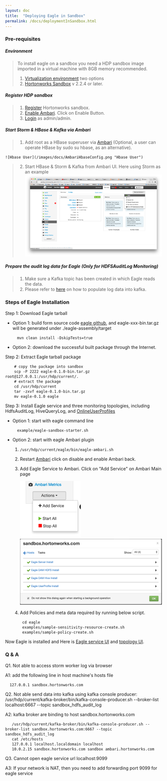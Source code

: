 ```yaml
---
layout: doc
title:  "Deploying Eagle in Sandbox"
permalink: /docs/deploymentInSandbox.html
---
```


### Pre-requisites

##### Environment
> To install eagle on a sandbox you need a HDP sandbox image imported in a virtual machine with 8GB memory recommended.
>
> 1. [Virtualization environment](http://hortonworks.com/products/hortonworks-sandbox/#install) two options
> 2. [Hortonworks Sandbox](http://hortonworks.com/products/hortonworks-sandbox/#install) v 2.2.4 or later.

##### Register HDP sandbox
> 1. [Register](http://127.0.0.1:8888/) Hortonworks sandbox.
> 2. [Enable Ambari](http://127.0.0.1:8000/). Click on Enable Button.
> 3. [Login](http://127.0.0.1:8080) as admin/admin.

##### Start Storm & HBase & Kafka via Ambari
> 1. Add root as a HBase superuser via [Ambari](http://127.0.0.1:8080/#/main/services/HBASE/configs) (Optional, a user can operate HBase by sudo su hbase, as an alternative).
>
    ![Hbase User](/images/docs/AmbariHbaseConfig.png "Hbase User")
> 2. Start HBase & Storm & Kafka from Ambari UI. Here using Storm as an example
![Restart Services](/images/docs/startStorm.png "Services")

##### Prepare the audit log data for Eagle (Only for HDFSAuditLog Monitoring)
> 1. Make sure a Kafka topic has been created in which Eagle reads the data.
> 2. Please refer to [here](/docs/importHDFSAuditLog.html) on how to populate log data into kafka.

### Steps of Eagle Installation

Step 1: Download Eagle tarball

* Option 1: build form source code [eagle github](https://github.xyz.com/eagle/eagle/tree/release1.0), and eagle-xxx-bin.tar.gz will be generated under ./eagle-assembly/target

        mvn clean install -DskipTests=true

* Option 2: download the successful built package through the Internet.

Step 2: Extract Eagle tarball package

        # copy the package into sandbox
        scp -P 2222 eagle-0.1.0-bin.tar.gz root@127.0.0.1:/usr/hdp/current/.
        # extract the package
        cd /usr/hdp/current
        tar -zxvf eagle-0.1.0-bin.tar.gz
        mv eagle-0.1.0 eagle

Step 3: Install Eagle service and three monitoring topologies, including HdfsAuditLog, HiveQueryLog, and [OnlineUserProfiles](/docs/onlineUserProfiles.html)

* Option 1: start with eagle command line

        example/eagle-sandbox-starter.sh

* Option 2: start with eagle Ambari plugin

    1. `/usr/hdp/current/eagle/bin/eagle-ambari.sh`

    2. Restart [Ambari](http://127.0.0.1:8000/) click on disable and enable Ambari back.

    3. Add Eagle Service to Ambari. Click on "Add Service" on Ambari Main page

        ![AddService](/images/docs/AddService.png "AddService")
        ![Eagle Services](/images/docs/EagleServiceSuccess.png "Eagle Services")

    4. Add Policies and meta data required by running below script.

            cd eagle
            examples/sample-sensitivity-resource-create.sh
            examples/sample-policy-create.sh

Now Eagle is installed and Here is [Eagle service UI](http://sandbox.hortonworks.com:9099/eagle-service) and [topology UI](http://sandbox.hortonworks.com:8744).

### **Q & A**

Q1. Not able to access storm worker log via browser

A1: add the following line in host machine's hosts file

      127.0.0.1 sandbox.hortonworks.com

Q2. Not able send data into kafka using kafka console producer: /usr/hdp/current/kafka-broker/bin/kafka-console-producer.sh --broker-list localhost:6667 --topic sandbox_hdfs_audit_log

A2: kafka broker are binding to host sandbox.hortonworks.com

       /usr/hdp/current/kafka-broker/bin/kafka-console-producer.sh --broker-list sandbox.hortonworks.com:6667 --topic sandbox_hdfs_audit_log
       cat /etc/hosts
       127.0.0.1 localhost.localdomain localhost
       10.0.2.15 sandbox.hortonworks.com sandbox ambari.hortonworks.com

Q3. Cannot open eagle service url localhost:9099

A3: If your network is NAT, then you need to add forwarding port 9099 for eagle service


